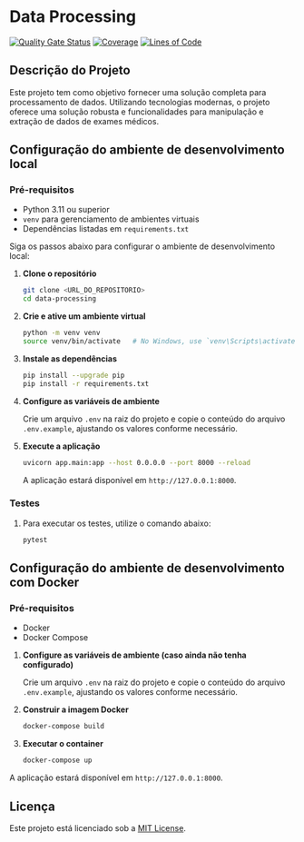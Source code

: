 
# Data Processing

[![Quality Gate Status](https://sonarcloud.io/api/project_badges/measure?project=EPS-DataMed_data-processing&metric=alert_status)](https://sonarcloud.io/summary/new_code?id=EPS-DataMed_data-processing)
[![Coverage](https://sonarcloud.io/api/project_badges/measure?project=EPS-DataMed_data-processing&metric=coverage)](https://sonarcloud.io/summary/new_code?id=EPS-DataMed_data-processing)
[![Lines of Code](https://sonarcloud.io/api/project_badges/measure?project=EPS-DataMed_data-processing&metric=ncloc)](https://sonarcloud.io/summary/new_code?id=EPS-DataMed_data-processing)

## Descrição do Projeto

Este projeto tem como objetivo fornecer uma solução completa para processamento de dados. Utilizando tecnologias modernas, o projeto oferece uma solução robusta e funcionalidades para manipulação e extração de dados de exames médicos.

## Configuração do ambiente de desenvolvimento local

### Pré-requisitos

- Python 3.11 ou superior
- `venv` para gerenciamento de ambientes virtuais
- Dependências listadas em `requirements.txt`

Siga os passos abaixo para configurar o ambiente de desenvolvimento local:

1. **Clone o repositório**

   ```bash
   git clone <URL_DO_REPOSITORIO>
   cd data-processing
   ```

2. **Crie e ative um ambiente virtual**

   ```bash
   python -m venv venv
   source venv/bin/activate   # No Windows, use `venv\Scripts\activate`
   ```

3. **Instale as dependências**

   ```bash
   pip install --upgrade pip
   pip install -r requirements.txt 
   ```

4. **Configure as variáveis de ambiente**

   Crie um arquivo `.env` na raiz do projeto e copie o conteúdo do arquivo `.env.example`, ajustando os valores conforme necessário.

5. **Execute a aplicação**

   ```bash
   uvicorn app.main:app --host 0.0.0.0 --port 8000 --reload
   ```

   A aplicação estará disponível em `http://127.0.0.1:8000`.

### Testes

1. Para executar os testes, utilize o comando abaixo:

    ```bash
    pytest
    ```

## Configuração do ambiente de desenvolvimento com Docker

### Pré-requisitos

- Docker
- Docker Compose

1. **Configure as variáveis de ambiente (caso ainda não tenha configurado)**

   Crie um arquivo `.env` na raiz do projeto e copie o conteúdo do arquivo `.env.example`, ajustando os valores conforme necessário.

2. **Construir a imagem Docker**
    ```bash
    docker-compose build
    ```

3. **Executar o container**
    ```bash
    docker-compose up
    ```

A aplicação estará disponível em `http://127.0.0.1:8000`.

## Licença

Este projeto está licenciado sob a [MIT License](./LICENSE).